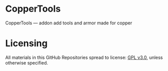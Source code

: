 CopperTools
===========

CopperTools — addon add tools and armor made for copper

Licensing
===========

All materials in this GitHub Repositories spread to license: [GPL v3.0](https://www.gnu.org/licenses/gpl-3.0.html#license-text), unless otherwise specified.

